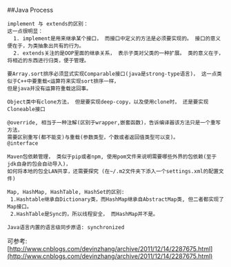 ##Java Process

```
implement 与 extends的区别：
这一点很明显：
  1. implement是用来继承某个接口， 而接口中定义的方法是必须要实现的。 接口的意义便在于，为类抽象出共有的行为。
  2. extends关注的是OOP里面的继承关系， 表示子类对父类的一种扩展。 类的意义在于，将相近的东西进行归类，便于管理。

```

```
要Array.sort排序必须显式实现Comparable接口(java是strong-type语言)， 这一点类似于C++中要重载<运算符来实现sort排序一样，
但是java并没有运算符重载这回事。
```

```
Object类中有clone方法， 但是要实现deep-copy，以及使用clone时， 还是要实现Cloneable接口
```

```
@override, 相当于一种注解(区别于wrapper,嵌套函数)，告诉编译器该方法只是一个重写方法，
需要区别重写(都不能变)与重载(参数类型，个数或者返回值类型可以变)。
@interface
```

```
Maven包依赖管理， 类似于pip或者npm, 使用pom文件来说明需要哪些外界的包依赖(至于jdk自身的包会自动导入)，
如何将本地的包全LAN共享，还需要探究 (在~/.m2文件夹下添入一个settings.xml的配置文件)
```

```
Map, HashMap, HashTable, HashSet的区别:
 1.Hashtable继承自Dictionary类，而HashMap继承自AbstractMap类, 但二者都实现了Map接口。
 2.HashTable是Sync的，所以线程安全， 而HashMap并不是。
```

```
Java语言内置的语言级同步原语: synchronized
```
可参考: [http://www.cnblogs.com/devinzhang/archive/2011/12/14/2287675.html](http://www.cnblogs.com/devinzhang/archive/2011/12/14/2287675.html)
